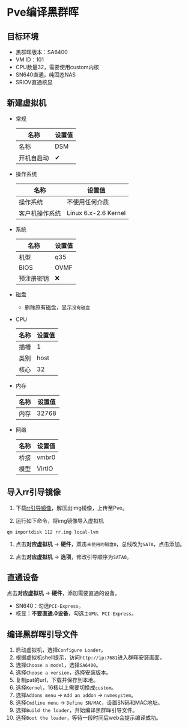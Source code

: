 # Pve编译黑群晖

## 目标环境

+ 黑群晖版本：SA6400
+ VM ID：101
+ CPU数量32，需要使用custom内核
+ SN640直通，纯固态NAS
+ SRIOV直通核显

## 新建虚拟机

+ 常规

    | 名称 | 设置值 |
    | - | - |
    | 名称 | DSM |
    | 开机自启动 | ✔ |

+ 操作系统

    | 名称 | 设置值 |
    | - | - |
    | 操作系统 | 不使用任何介质 |
    | 客户机操作系统 | Linux 6.x-2.6 Kernel |

+ 系统

    | 名称 | 设置值 |
    | - | - |
    | 机型 | q35 |
    | BIOS | OVMF |
    | 预注册密钥 | ❌ |

+ 磁盘
  + 删除原有磁盘，显示`没有磁盘`

+ CPU

    | 名称 | 设置值 |
    | - | - |
    | 插槽 | 1 |
    | 类别 | host |
    | 核心 | 32 |

+ 内存

    | 名称 | 设置值 |
    | - | - |
    | 内存 | 32768 |

+ 网络

    | 名称 | 设置值 |
    | - | - |
    | 桥接 | vmbr0 |
    | 模型 | VirtIO |

## 导入rr引导镜像

1. 下载[rr引导镜像](https://github.com/RROrg/rr/releases)，解压出img镜像，上传至Pve。

1. 运行如下命令，将img镜像导入虚拟机

```shell
qm importdisk 112 rr.img local-lvm
```

1. 点击**对应虚拟机** -> **硬件**，双击`未使用的磁盘0`，总线改为`SATA`，点击添加。

1. 点击**对应虚拟机** -> **选项**，修改引导顺序为`SATA0`。

## 直通设备

点击**对应虚拟机** -> **硬件**，添加需要直通的设备。

+ SN640：勾选`PCI-Express`。
+ 核显：**不要直通.0设备**，勾选`主GPU`、`PCI-Express`。

## 编译黑群晖引导文件

1. 启动虚拟机，选择`Configure Loader`。
1. 根据虚拟机shell提示，访问`http://ip:7681`进入群晖安装画面。
1. 选择`Choose a model`，选择`SA6400`。
1. 选择`Choose a version`，选择安装版本。
1. 复制pat的url，下载并保存到本地。
1. 选择`Kernel`，16核以上需要切换成`custom`。
1. 选择`Addons menu` -> `Add an addon` -> `nvmesystem`。
1. 选择`Cmdline menu` -> `Define SN/MAC`，设置SN码和MAC地址。
1. 选择`Build the loader`，开始编译黑群晖引导文件。
1. 选择`Boot the loader`，等待一段时间后web会提示编译成功。
